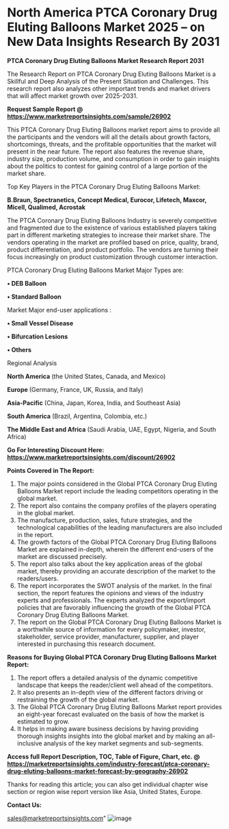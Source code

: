  # North America PTCA Coronary Drug Eluting Balloons Market 2025 – on New Data Insights Research By 2031

<strong>PTCA Coronary Drug Eluting Balloons Market Research Report 2031</strong>

The Research Report on PTCA Coronary Drug Eluting Balloons Market is a Skillful and Deep Analysis of the Present Situation and Challenges. This research report also analyzes other important trends and market drivers that will affect market growth over 2025-2031.

<strong>Request Sample Report @ <a href=https://www.marketreportsinsights.com/sample/26902>https://www.marketreportsinsights.com/sample/26902</a></strong>

This PTCA Coronary Drug Eluting Balloons market report aims to provide all the participants and the vendors will all the details about growth factors, shortcomings, threats, and the profitable opportunities that the market will present in the near future. The report also features the revenue share, industry size, production volume, and consumption in order to gain insights about the politics to contest for gaining control of a large portion of the market share.

Top Key Players in the PTCA Coronary Drug Eluting Balloons Market:

<strong>B.Braun, Spectranetics, Concept Medical, Eurocor, Lifetech, Maxcor, Micell, Qualimed, Acrostak</strong>

The PTCA Coronary Drug Eluting Balloons Industry is severely competitive and fragmented due to the existence of various established players taking part in different marketing strategies to increase their market share. The vendors operating in the market are profiled based on price, quality, brand, product differentiation, and product portfolio. The vendors are turning their focus increasingly on product customization through customer interaction.

PTCA Coronary Drug Eluting Balloons Market Major Types are:

<strong>• DEB Balloon

• Standard Balloon</strong>

Market Major end-user applications :

<strong>• Small Vessel Disease

• Bifurcation Lesions

• Others</strong>

Regional Analysis

</u><strong><b>North America</b></strong> (the United States, Canada, and Mexico)

<strong><b>Europe </b></strong>(Germany, France, UK, Russia, and Italy)

<strong><b>Asia-Pacific</b></strong> (China, Japan, Korea, India, and Southeast Asia)

<strong><b>South America</b></strong> (Brazil, Argentina, Colombia, etc.)

<strong><b>The Middle East and Africa</b></strong> (Saudi Arabia, UAE, Egypt, Nigeria, and South Africa)

<strong>Go For Interesting Discount Here: <a href=https://www.marketreportsinsights.com/discount/26902>https://www.marketreportsinsights.com/discount/26902</a></strong>

<strong>Points Covered in The Report:</strong>
<ol>
  <li>The major points considered in the Global PTCA Coronary Drug Eluting Balloons Market report include the leading competitors operating in the global market.</li>
  <li>The report also contains the company profiles of the players operating in the global market.</li>
  <li>The manufacture, production, sales, future strategies, and the technological capabilities of the leading manufacturers are also included in the report.</li>
  <li>The growth factors of the Global PTCA Coronary Drug Eluting Balloons Market are explained in-depth, wherein the different end-users of the market are discussed precisely.</li>
  <li>The report also talks about the key application areas of the global market, thereby providing an accurate description of the market to the readers/users.</li>
  <li>The report incorporates the SWOT analysis of the market. In the final section, the report features the opinions and views of the industry experts and professionals. The experts analyzed the export/import policies that are favorably influencing the growth of the Global PTCA Coronary Drug Eluting Balloons Market.</li>
  <li>The report on the Global PTCA Coronary Drug Eluting Balloons Market is a worthwhile source of information for every policymaker, investor, stakeholder, service provider, manufacturer, supplier, and player interested in purchasing this research document.</li>
</ol>
<strong>Reasons for Buying Global PTCA Coronary Drug Eluting Balloons Market Report:</strong>

<ol>
  <li>The report offers a detailed analysis of the dynamic competitive landscape that keeps the reader/client well ahead of the competitors.</li>
  <li>It also presents an in-depth view of the different factors driving or restraining the growth of the global market.</li>
  <li>The Global PTCA Coronary Drug Eluting Balloons Market report provides an eight-year forecast evaluated on the basis of how the market is estimated to grow.</li>
  <li>It helps in making aware business decisions by having providing thorough insights insights into the global market and by making an all-inclusive analysis of the key market segments and sub-segments.</li>
</ol>
<strong>Access full Report Description, TOC, Table of Figure, Chart, etc. @ <a href=https://marketreportsinsights.com/industry-forecast/ptca-coronary-drug-eluting-balloons-market-forecast-by-geography-26902>https://marketreportsinsights.com/industry-forecast/ptca-coronary-drug-eluting-balloons-market-forecast-by-geography-26902</a></strong>


Thanks for reading this article; you can also get individual chapter wise section or region wise report version like Asia, United States, Europe.

<strong>Contact Us:</strong>

sales@marketreportsinsights.com"
![image](https://github.com/user-attachments/assets/08c7a901-d21b-4928-a4fc-6f5f571b1d21)
